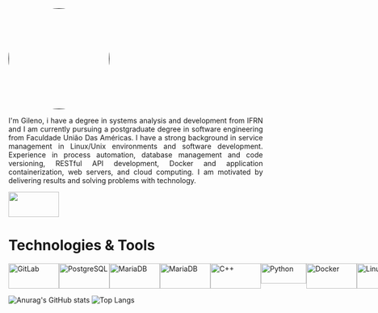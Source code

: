 
<div>
  <a href="" > <img style="border-radius:50%" height="auto" width=200 src=https://64.media.tumblr.com/668d105fc2701311bfcef33d2771a40e/370b02f259511df9-d6/s1280x1920/b22c8e6e834c0722cf2951aedfcb90bddfef8f87.gif></a>
</div>
<p style="text-align:justify"> I'm Gileno, i have a degree in systems analysis and development from IFRN and I am currently pursuing a postgraduate degree in software engineering from Faculdade União Das Américas. I have a strong background in service management in Linux/Unix environments and software development. Experience in process automation, database management and code versioning, RESTful API development, Docker and application containerization, web servers, and cloud computing. I am motivated by delivering results and solving problems with technology.</p>

<div  style="display: flex">
<a margin-top=10px href=https://www.linkedin.com/in/gileno-cordeiro-duarte-75913a164/>
  <img height="50" width="100" src="https://cdn.jsdelivr.net/gh/devicons/devicon@latest/icons/linkedin/linkedin-original.svg"/>
<a>
</div>

  
# Technologies & Tools
<div style="display: flex"><br>

  <img  align="center" alt="GitLab" height="50" width="100" src="https://cdn.jsdelivr.net/gh/devicons/devicon@latest/icons/gitlab/gitlab-original-wordmark.svg" />        
  <img align="center" alt="PostgreSQL" height="50" width="100" src="https://cdn.jsdelivr.net/gh/devicons/devicon@latest/icons/postgresql/postgresql-original-wordmark.svg" />
  <img align="center" alt="MariaDB" height="50" width="100" src="https://cdn.jsdelivr.net/gh/devicons/devicon@latest/icons/mariadb/mariadb-original-wordmark.svg" />
  <img  align="center" alt="MariaDB" height="50" width="100" src="https://cdn.jsdelivr.net/gh/devicons/devicon@latest/icons/mysql/mysql-original-wordmark.svg" />
  <img align="center" alt="C++" height="50" width="100" margin-bottom=10px src="https://cdn.jsdelivr.net/gh/devicons/devicon@latest/icons/cplusplus/cplusplus-original.svg" />        
  <img align="center" alt="Python" height="40" width="90" margin-bottom=10px width="80" src="https://cdn.jsdelivr.net/gh/devicons/devicon@latest/icons/python/python-original.svg" />
  <img  align="center" alt="Docker" height="50" width="100" src="https://cdn.jsdelivr.net/gh/devicons/devicon@latest/icons/docker/docker-original-wordmark.svg" /> 
  <img align="center" alt="Linux" height="50" width="100" margin-bottom=10px  margin-top="10" src="https://cdn.jsdelivr.net/gh/devicons/devicon@latest/icons/linux/linux-original.svg"/>       
  <img align="center" alt="Shell" height="50" width="100" src="https://cdn.jsdelivr.net/gh/devicons/devicon@latest/icons/bash/bash-original.svg" />        
  <img align="center" alt="Git" height="50" width="100" margin-bottom=10px src="https://cdn.jsdelivr.net/gh/devicons/devicon@latest/icons/git/git-original.svg" />
  <img height="50" width="100" margin-bottom=10px width="80" src="https://cdn.jsdelivr.net/gh/devicons/devicon@latest/icons/go/go-original-wordmark.svg" />
  <img align="center" alt="AWS" height="50" width="100" src="https://cdn.jsdelivr.net/gh/devicons/devicon@latest/icons/amazonwebservices/amazonwebservices-original-wordmark.svg" />
  <img align="center" alt="Django" height="50" width="100" src="https://cdn.jsdelivr.net/gh/devicons/devicon@latest/icons/django/django-plain-wordmark.svg"/>
  <img align="center" alt="Django Rest" height="50" width="100" src="https://cdn.jsdelivr.net/gh/devicons/devicon@latest/icons/djangorest/djangorest-original-wordmark.svg" />
  <img align="center" alt="Flask" height="50" width="100" src="https://cdn.jsdelivr.net/gh/devicons/devicon@latest/icons/flask/flask-original-wordmark.svg" />
  <img align="center" alt="Nginx" height="50" width="100" margin-bottom=10px  margin-top="10" src="https://cdn.jsdelivr.net/gh/devicons/devicon@latest/icons/nginx/nginx-original.svg" />
          
  </div>
  <!--<img align="center" alt="TypeScript" height="30" width="40" src="https://raw.githubusercontent.com/devicons/devicon/master/icons/typescript/typescript-plain.svg">-->
  <!--<img align="center" alt="React" height="30" width="40" src="https://raw.githubusercontent.com/devicons/devicon/master/icons/react/react-original.svg">-->  
  <!--<img align="center" alt="Rafa-Csharp" height="30" width="40" src="https://raw.githubusercontent.com/devicons/devicon/master/icons/csharp/csharp-original.svg">
  <img align="center" alt="HTML" height="30" width="40" src="https://raw.githubusercontent.com/devicons/devicon/master/icons/html5/html5-original.svg">-->


<div style="magin-top:20">
  
  ![Anurag's GitHub stats](https://github-readme-stats.vercel.app/api?username=Gileno29&theme=blue-green)
  ![Top Langs](	https://github-readme-stats.vercel.app/api/top-langs/?username=Gileno29&theme=blue-green)

</div>
